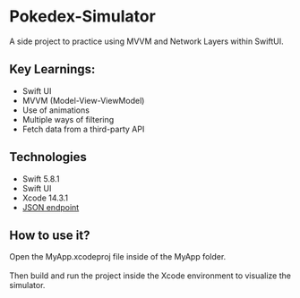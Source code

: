 # Pokedex-Simulator
A side project to practice using MVVM and Network Layers within SwiftUI.

## Key Learnings:

- Swift UI
- MVVM (Model-View-ViewModel) 
- Use of animations
- Multiple ways of filtering
- Fetch data from a third-party API

## Technologies

- Swift 5.8.1
- Swift UI
- Xcode 14.3.1
- [JSON endpoint](https://pokedex-bb36f.firebaseio.com/pokemon.json)


## How to use it?
  
  Open the MyApp.xcodeproj file inside of the MyApp folder.
  <br></br>
  Then build and run the project inside the Xcode environment to visualize the simulator.
  <br></br>
